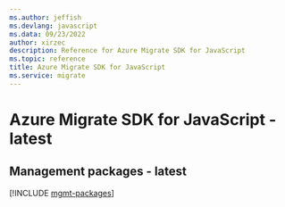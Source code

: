 ```yaml
---
ms.author: jeffish
ms.devlang: javascript
ms.data: 09/23/2022
author: xirzec
description: Reference for Azure Migrate SDK for JavaScript
ms.topic: reference
title: Azure Migrate SDK for JavaScript
ms.service: migrate
---
```

# Azure Migrate SDK for JavaScript - latest

## Management packages - latest
[!INCLUDE [mgmt-packages](migrate-mgmt-index.md)]